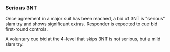 ### Serious 3NT
Once agreement in a major suit has been reached, 
a bid of 3NT is "serious" slam try and shows significant extras. 
Responder is expected to cue bid first-round controls.

A voluntary cue bid at the 4-level that skips 3NT is not serious, but a mild slam try. 

